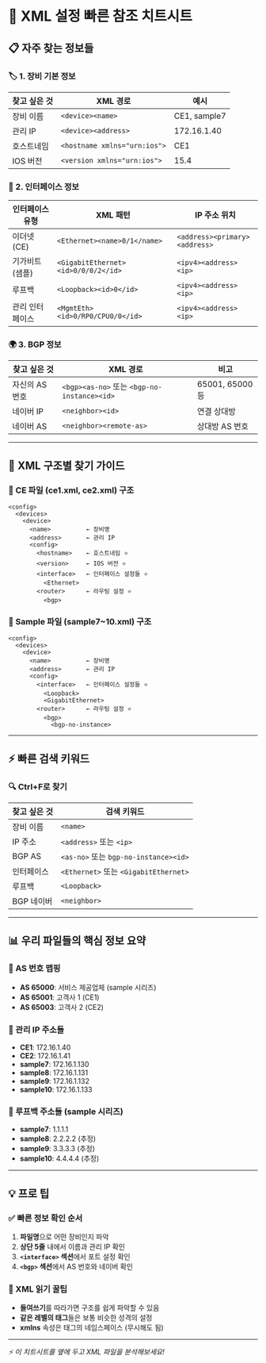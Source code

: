 # 🚀 XML 설정 빠른 참조 치트시트

## 📋 자주 찾는 정보들

### 🏷️ 1. 장비 기본 정보
| 찾고 싶은 것 | XML 경로 | 예시 |
|-------------|---------|------|
| 장비 이름 | `<device><name>` | CE1, sample7 |
| 관리 IP | `<device><address>` | 172.16.1.40 |
| 호스트네임 | `<hostname xmlns="urn:ios">` | CE1 |
| IOS 버전 | `<version xmlns="urn:ios">` | 15.4 |

### 🔌 2. 인터페이스 정보
| 인터페이스 유형 | XML 패턴 | IP 주소 위치 |
|----------------|----------|-------------|
| 이더넷 (CE) | `<Ethernet><name>0/1</name>` | `<address><primary><address>` |
| 기가비트 (샘플) | `<GigabitEthernet><id>0/0/0/2</id>` | `<ipv4><address><ip>` |
| 루프백 | `<Loopback><id>0</id>` | `<ipv4><address><ip>` |
| 관리 인터페이스 | `<MgmtEth><id>0/RP0/CPU0/0</id>` | `<ipv4><address><ip>` |

### 🌍 3. BGP 정보
| 찾고 싶은 것 | XML 경로 | 비고 |
|-------------|---------|------|
| 자신의 AS 번호 | `<bgp><as-no>` 또는 `<bgp-no-instance><id>` | 65001, 65000 등 |
| 네이버 IP | `<neighbor><id>` | 연결 상대방 |
| 네이버 AS | `<neighbor><remote-as>` | 상대방 AS 번호 |

---

## 🎯 XML 구조별 찾기 가이드

### 📄 CE 파일 (ce1.xml, ce2.xml) 구조
```
<config>
  <devices>
    <device>
      <name>          ← 장비명
      <address>       ← 관리 IP
      <config>
        <hostname>    ← 호스트네임 ⭐
        <version>     ← IOS 버전 ⭐
        <interface>   ← 인터페이스 설정들 ⭐
          <Ethernet>
        <router>      ← 라우팅 설정 ⭐
          <bgp>
```

### 📄 Sample 파일 (sample7~10.xml) 구조
```
<config>
  <devices>
    <device>
      <name>          ← 장비명
      <address>       ← 관리 IP
      <config>
        <interface>   ← 인터페이스 설정들 ⭐
          <Loopback>
          <GigabitEthernet>
        <router>      ← 라우팅 설정 ⭐
          <bgp>
            <bgp-no-instance>
```

---

## ⚡ 빠른 검색 키워드

### 🔍 Ctrl+F로 찾기
| 찾고 싶은 것 | 검색 키워드 |
|-------------|------------|
| 장비 이름 | `<name>` |
| IP 주소 | `<address>` 또는 `<ip>` |
| BGP AS | `<as-no>` 또는 `bgp-no-instance><id>` |
| 인터페이스 | `<Ethernet>` 또는 `<GigabitEthernet>` |
| 루프백 | `<Loopback>` |
| BGP 네이버 | `<neighbor>` |

---

## 📊 우리 파일들의 핵심 정보 요약

### 🏢 AS 번호 맵핑
- **AS 65000**: 서비스 제공업체 (sample 시리즈)
- **AS 65001**: 고객사 1 (CE1)
- **AS 65003**: 고객사 2 (CE2)

### 📍 관리 IP 주소들
- **CE1**: 172.16.1.40
- **CE2**: 172.16.1.41  
- **sample7**: 172.16.1.130
- **sample8**: 172.16.1.131
- **sample9**: 172.16.1.132
- **sample10**: 172.16.1.133

### 🔄 루프백 주소들 (sample 시리즈)
- **sample7**: 1.1.1.1
- **sample8**: 2.2.2.2 (추정)
- **sample9**: 3.3.3.3 (추정)
- **sample10**: 4.4.4.4 (추정)

---

## 💡 프로 팁

### ✅ 빠른 정보 확인 순서
1. **파일명**으로 어떤 장비인지 파악
2. **상단 5줄** 내에서 이름과 관리 IP 확인
3. **`<interface>` 섹션**에서 포트 설정 확인
4. **`<bgp>` 섹션**에서 AS 번호와 네이버 확인

### 🎨 XML 읽기 꿀팁
- **들여쓰기**를 따라가면 구조를 쉽게 파악할 수 있음
- **같은 레벨의 태그**들은 보통 비슷한 성격의 설정
- **xmlns** 속성은 태그의 네임스페이스 (무시해도 됨)

---

*⚡ 이 치트시트를 옆에 두고 XML 파일을 분석해보세요!* 